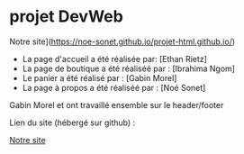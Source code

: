 # projet DevWeb

Notre site](https://noe-sonet.github.io/projet-html.github.io/) 


- La page d'accueil a été réalisée par: [Ethan Rietz]
- La page  de boutique a été réaliséé par : [Ibrahima Ngom]
- Le  panier a été réalisé par : [Gabin Morel]
- La page à propos a été réaliséé par : [Noé Sonet]

Gabin Morel et   ont travaillé ensemble sur le header/footer

Lien du site (hébergé sur github) : 


[Notre site](https://noe-sonet.github.io/projet-html) 
